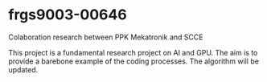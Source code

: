 # frgs9003-00646
Colaboration research between PPK Mekatronik and SCCE

This project is a fundamental research project on AI and GPU. The aim is to provide a barebone example of the coding processes.
The algorithm will be updated.
